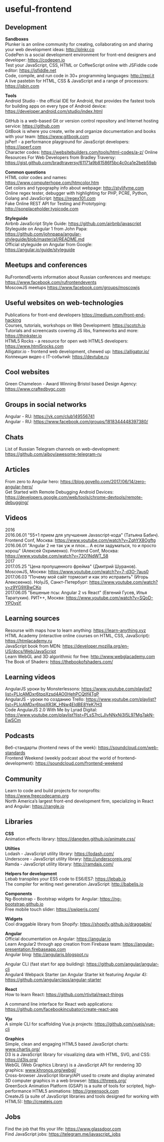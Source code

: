 # useful-frontend

## Development
**Sandboxes**  
Plunker is an online community for creating, collaborating on and sharing your web development ideas: http://plnkr.co  
CodePen is a social development environment for front-end designers and developer: https://codepen.io  
Test your JavaScript, CSS, HTML or CoffeeScript online with JSFiddle code editor: https://jsfiddle.net  
Code, compile, and run code in 30+ programming languages: http://repl.it  
A live pastebin for HTML, CSS & JavaScript and a range of processors: https://jsbin.com  

**Tools**  
Android Studio - the official IDE for Android, that provides the fastest tools for building apps on every type of Android device: https://developer.android.com/studio/index.html  

GitHub is a web-based Git or version control repository and Internet hosting service: https://github.com  
GitBook is where you create, write and organize documentation and books with your team: https://www.gitbook.com  
jsPerf - a performance playground for JavaScript developers: https://jsperf.com  
Character codes: https://websitebuilders.com/tools/html-codes/a-z/
Online Resources For Web Developers from Bradley Traversy: https://gist.github.com/bradtraversy/61171a9b81586f5bc4c0ca1e2beb59ab

**Common questions**  
HTML color codes and names: https://www.computerhope.com/htmcolor.htm  
Get colors and typography info about webpage: http://stylifyme.com  
Online regex tester, debugger with highlighting for PHP, PCRE, Python, Golang and JavaScript: https://regex101.com  
Fake Online REST API for Testing and Prototyping: http://jsonplaceholder.typicode.com  

**Styleguide**  
Airbnb JavaScript Style Guide: https://github.com/airbnb/javascript  
Styleguide on Angular 1 from John Papa: https://github.com/johnpapa/angular-styleguide/blob/master/a1/README.md  
Official styleguide on Angular from Google: https://angular.io/guide/styleguide  

## Meetups and conferences
RuFrontendEvents information about Russian conferences and meetups: https://www.facebook.com/rufrontendevents  
MoscowJS meetups https://www.facebook.com/groups/moscowjs

## Useful websites on web-technologies
Publications for front-end developers https://medium.com/front-end-hacking  
Courses, tutorials, workshops on Web Development: https://scotch.io  
Tutorials and screencasts covering JS libs, frameworks and more: https://thinkster.io  
HTML5 Rocks - a resource for open web HTML5 developers: https://www.html5rocks.com  
Alligator.io - frontend web development, chewed up: https://alligator.io/  
Коллекция видео с IT-событий: https://devtube.ru  

## Cool websites
Green Chameleon - Award Winning Bristol based Design Agency: https://www.craftedbygc.com  

## Groups in social networks
Angular - RU: https://vk.com/club149556741  
Angular - RU: https://www.facebook.com/groups/1818344448397380/

## Chats
List of Russian Telegram channels on web-development: https://github.com/aiboy/awesome-telegram-ru

## Articles
From zero to Angular hero: https://blog.goyello.com/2017/06/14/zero-angular-hero/  
Get Started with Remote Debugging Android Devices: https://developers.google.com/web/tools/chrome-devtools/remote-debugging/

## Videos
2016  
2016.06.01 "55+1 прием для улучшения Javascript-кода" (Татьяна Бабич). Frontend Conf, Москва: https://www.youtube.com/watch?v=ZqhYX8Ogftg  
2016.06.01 "Angular 2 не так уж и плох... А если задуматься, то и просто хорош" (Алексей Охрименко). Frontend Conf, Москва: https://www.youtube.com/watch?v=72O1NdWT_58  
2017  
2017.05.25 "Цена пропущенного фрейма" (Дмитрий Шуранов). MoscowJS, Москва: https://www.youtube.com/watch?v=7-d3O-7aus0  
2017.06.03 "Почему мой сайт тормозит и как это исправить" (Игорь Алексеенко). HolyJS, Санкт-Петербург: https://www.youtube.com/watch?v=z9YG9XBwCKo  
2017.06.05 "Бешеные псы: Angular 2 vs React" (Евгений Гусев, Илья Таратухин). РИТ++, Москва: https://www.youtube.com/watch?v=SQoD-YPOysY

## Learning sources
Resourse with maps how to learn anything: https://learn-anything.xyz  
HTML Academy (interactive online courses on HTML, CSS, JavaScript): https://htmlacademy.ru  
JavaScript book from MDN: https://developer.mozilla.org/en-US/docs/Web/JavaScript  
Learn WebGL and 3D algorithmic for free: http://www.webglacademy.com  
The Book of Shaders: https://thebookofshaders.com/  

## Learning videos
AngularJS уроки by Monsterlessons: https://www.youtube.com/playlist?list=PLIcAMDxr6tpqXzsd4AO0HehPCQtIf4TgP  
AngularJS - уроки по созданию Trello: https://www.youtube.com/playlist?list=PLIcAMDxr6tpqXR3K_HNw4EIdBE8YeK7H3  
Code AngularJS 2.0 With Me by Lyrad Digital: https://www.youtube.com/playlist?list=PLsS7rcLJIvNNxNi3I5L97Mg7akN-EwSCm

## Podcasts
Веб-стандарты (frontend news of the week): https://soundcloud.com/web-standards  
Frontend Weekend (weekly podcast about the world of frontend-development): https://soundcloud.com/frontend-weekend

## Community
Learn to code and build projects for nonprofits: https://www.freecodecamp.org  
North America’s largest front-end development firm, specializing in React and Angular: https://rangle.io

## Libraries  
**CSS**  
Animation effects library: https://daneden.github.io/animate.css/  

**Utilties**  
Lodash - JavaScript utility library: https://lodash.com/  
Underscore - JavaScript utility library: http://underscorejs.org/  
Ramda - JavaScript utility library: http://ramdajs.com/  

**Helpers for development**  
Lebab transpiles your ES5 code to ES6/ES7: https://lebab.io  
The compiler for writing next generation JavaScript: http://babeljs.io  

**Components**  
Ng-Bootstrap - Bootstrap widgets for Angular: https://ng-bootstrap.github.io  
Free mobile touch slider: https://swiperjs.com/  

**Widgets**  
Cool draggable library from Shopify: https://shopify.github.io/draggable/

**Angular**  
Official documentation on Angular: https://angular.io  
Learn Angular2 through app creation from Firebase team: https://angular-presentation.firebaseapp.com  
Angular blog: http://angularjs.blogspot.ru  

Angular CLI (fast start for app building): https://github.com/angular/angular-cli  
Angular4 Webpack Starter (an Angular Starter kit featuring Angular 4): https://github.com/angularclass/angular-starter

**React**  
How to learn React: https://github.com/rtivital/react-things

A command line interface for React web applications: https://github.com/facebookincubator/create-react-app

**Vju**  
A simple CLI for scaffolding Vue.js projects: https://github.com/vuejs/vue-cli

**Graphics**  
Simple, clean and engaging HTML5 based JavaScript charts: www.chartjs.org/  
D3 is a JavaScript library for visualizing data with HTML, SVG, and CSS: https://d3js.org/  
WebGL (Web Graphics Library) is a JavaScript API for rendering 3D graphics: www.khronos.org/webgl/  
Cross-browser JavaScript library/API used to create and display animated 3D computer graphics in a web browser: https://threejs.org/  
GreenSock Animation Platform (GSAP) is a suite of tools for scripted, high-performance HTML5 animations: https://greensock.com  
CreateJS (a suite of JavaScript libraries and tools designed for working with HTML5): http://createjs.com  

## Jobs
Find the job that fits your life: https://www.glassdoor.com  
Find JavaScript jobs: https://telegram.me/javascript_jobs
